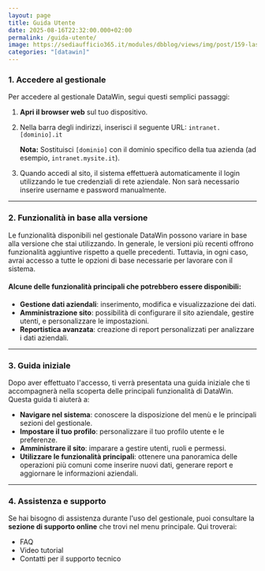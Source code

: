 ```yaml
---
layout: page
title: Guida Utente
date: 2025-08-16T22:32:00.000+02:00
permalink: /guida-utente/
image: https://sediaufficio365.it/modules/dbblog/views/img/post/159-las-mejores-ideas-para-despachos-modernos.webp
categories: "[datawin]"
---
```

### 1. **Accedere al gestionale**

Per accedere al gestionale DataWin, segui questi semplici passaggi:

1. **Apri il browser web** sul tuo dispositivo.

2. Nella barra degli indirizzi, inserisci il seguente URL:
   `intranet.[dominio].it`

   **Nota:** Sostituisci `[dominio]` con il dominio specifico della tua azienda (ad esempio, `intranet.mysite.it`).

3. Quando accedi al sito, il sistema effettuerà automaticamente il login utilizzando le tue credenziali di rete aziendale. Non sarà necessario inserire username e password manualmente.

---

### 2. **Funzionalità in base alla versione**

Le funzionalità disponibili nel gestionale DataWin possono variare in base alla versione che stai utilizzando. In generale, le versioni più recenti offrono funzionalità aggiuntive rispetto a quelle precedenti. Tuttavia, in ogni caso, avrai accesso a tutte le opzioni di base necessarie per lavorare con il sistema.

#### Alcune delle funzionalità principali che potrebbero essere disponibili:

* **Gestione dati aziendali**: inserimento, modifica e visualizzazione dei dati.
* **Amministrazione sito**: possibilità di configurare il sito aziendale, gestire utenti, e personalizzare le impostazioni.
* **Reportistica avanzata**: creazione di report personalizzati per analizzare i dati aziendali.

---

### 3. **Guida iniziale**

Dopo aver effettuato l'accesso, ti verrà presentata una guida iniziale che ti accompagnerà nella scoperta delle principali funzionalità di DataWin. Questa guida ti aiuterà a:

* **Navigare nel sistema**: conoscere la disposizione del menù e le principali sezioni del gestionale.
* **Impostare il tuo profilo**: personalizzare il tuo profilo utente e le preferenze.
* **Amministrare il sito**: imparare a gestire utenti, ruoli e permessi.
* **Utilizzare le funzionalità principali**: ottenere una panoramica delle operazioni più comuni come inserire nuovi dati, generare report e aggiornare le informazioni aziendali.

---

### 4. **Assistenza e supporto**

Se hai bisogno di assistenza durante l'uso del gestionale, puoi consultare la **sezione di supporto online** che trovi nel menu principale. Qui troverai:

* FAQ
* Video tutorial
* Contatti per il supporto tecnico
